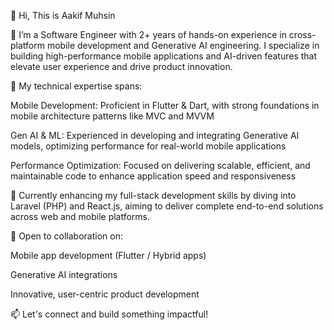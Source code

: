 👋 Hi, This is Aakif Muhsin

🚀 I’m a Software Engineer with 2+ years of hands-on experience in cross-platform mobile development and Generative AI engineering. I specialize in building high-performance mobile applications and AI-driven features that elevate user experience and drive product innovation.

🔧 My technical expertise spans:

Mobile Development: Proficient in Flutter & Dart, with strong foundations in mobile architecture patterns like MVC and MVVM

Gen AI & ML: Experienced in developing and integrating Generative AI models, optimizing performance for real-world mobile applications

Performance Optimization: Focused on delivering scalable, efficient, and maintainable code to enhance application speed and responsiveness

🌱 Currently enhancing my full-stack development skills by diving into Laravel (PHP) and React.js, aiming to deliver complete end-to-end solutions across web and mobile platforms.

🤝 Open to collaboration on:

Mobile app development (Flutter / Hybrid apps)

Generative AI integrations

Innovative, user-centric product development

📫 Let's connect and build something impactful!
